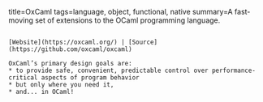 title=OxCaml
tags=language, object, functional, native
summary=A fast-moving set of extensions to the OCaml programming language.
~~~~~~

[Website](https://oxcaml.org/) | [Source](https://github.com/oxcaml/oxcaml)

OxCaml’s primary design goals are:
* to provide safe, convenient, predictable control over performance-critical aspects of program behavior
* but only where you need it,
* and... in OCaml!

